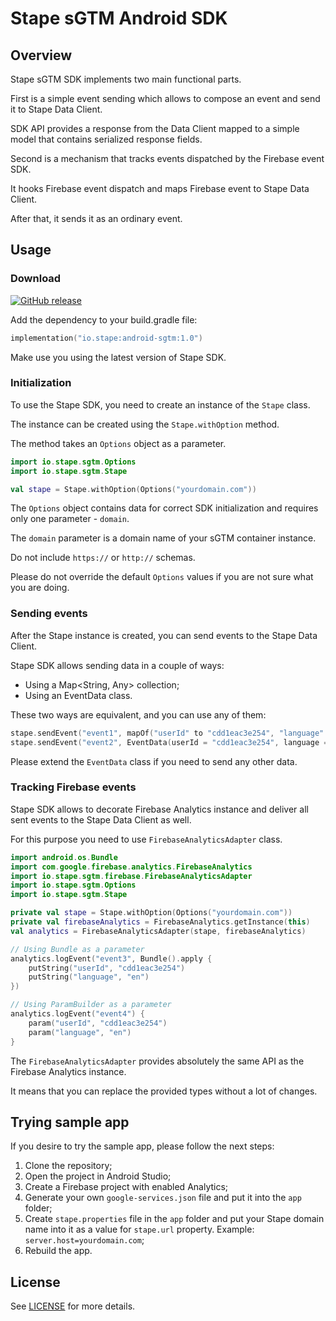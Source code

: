 # Stape sGTM Android SDK

## Overview

Stape sGTM SDK implements two main functional parts.

First is a simple event sending which allows to compose an event and send it to Stape Data Client.

SDK API provides a response from the Data Client mapped to a simple model that contains serialized response fields.

Second is a mechanism that tracks events dispatched by the Firebase event SDK.

It hooks Firebase event dispatch and maps Firebase event to Stape Data Client.

After that, it sends it as an ordinary event.

## Usage

### Download

[![GitHub release](https://img.shields.io/github/release/stape-io/stape-sgtm-android.svg)](https://central.sonatype.com/artifact/io.stape/android-sgtm/overview)

Add the dependency to your build.gradle file:
```kotlin
implementation("io.stape:android-sgtm:1.0")
```
Make use you using the latest version of Stape SDK. 

### Initialization

To use the Stape SDK, you need to create an instance of the `Stape` class.

The instance can be created using the `Stape.withOption` method.

The method takes an `Options` object as a parameter.

```kotlin
import io.stape.sgtm.Options
import io.stape.sgtm.Stape

val stape = Stape.withOption(Options("yourdomain.com"))
```

The `Options` object contains data for correct SDK initialization and requires only one
parameter - `domain`.

The `domain` parameter is a domain name of your sGTM container instance.

Do not include `https://` or `http://` schemas.

Please do not override the default `Options` values if you are not sure what you are doing.

### Sending events

After the Stape instance is created, you can send events to the Stape Data Client.

Stape SDK allows sending data in a couple of ways:

- Using a Map<String, Any> collection;
- Using an EventData class.

These two ways are equivalent, and you can use any of them:

```kotlin
stape.sendEvent("event1", mapOf("userId" to "cdd1eac3e254", "language" to "en"))
stape.sendEvent("event2", EventData(userId = "cdd1eac3e254", language = "en"))
```

Please extend the `EventData` class if you need to send any other data.

### Tracking Firebase events

Stape SDK allows to decorate Firebase Analytics instance and deliver all sent events to the Stape Data Client as well.

For this purpose you need to use `FirebaseAnalyticsAdapter` class.

```kotlin
import android.os.Bundle
import com.google.firebase.analytics.FirebaseAnalytics
import io.stape.sgtm.firebase.FirebaseAnalyticsAdapter
import io.stape.sgtm.Options
import io.stape.sgtm.Stape

private val stape = Stape.withOption(Options("yourdomain.com"))
private val firebaseAnalytics = FirebaseAnalytics.getInstance(this)
val analytics = FirebaseAnalyticsAdapter(stape, firebaseAnalytics)

// Using Bundle as a parameter
analytics.logEvent("event3", Bundle().apply {
    putString("userId", "cdd1eac3e254")
    putString("language", "en")
})

// Using ParamBuilder as a parameter
analytics.logEvent("event4") {
    param("userId", "cdd1eac3e254")
    param("language", "en")
}
```

The `FirebaseAnalyticsAdapter` provides absolutely the same API as the Firebase Analytics instance.

It means that you can replace the provided types without a lot of changes.

## Trying sample app

If you desire to try the sample app, please follow the next steps:

1. Clone the repository;
2. Open the project in Android Studio;
3. Create a Firebase project with enabled Analytics;
4. Generate your own `google-services.json` file and put it into the `app` folder;
5. Create `stape.properties` file in the `app` folder and put your Stape domain name into it as a
   value for `stape.url` property. Example: ```server.host=yourdomain.com```;
6. Rebuild the app.

## License

See [LICENSE](LICENSE) for more details.

